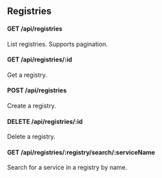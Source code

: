 ## Registries

#### GET /api/registries
List registries.
Supports pagination.

#### GET /api/registries/:id
Get a registry.

#### POST /api/registries
Create a registry.

#### DELETE /api/registries/:id
Delete a registry.

#### GET /api/registries/:registry/search/:serviceName
Search for a service in a registry by name.
